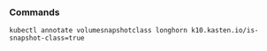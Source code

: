 ### Commands
```
kubectl annotate volumesnapshotclass longhorn k10.kasten.io/is-snapshot-class=true
```